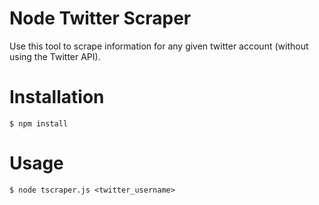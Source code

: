 Node Twitter Scraper
===================

Use this tool to scrape information for any given twitter account (without using the Twitter API).

# Installation
```
$ npm install
```
# Usage
```
$ node tscraper.js <twitter_username>
```

